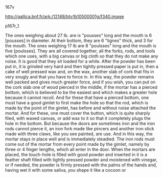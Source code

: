 167v

http://gallica.bnf.fr/ark:/12148/btv1b10500001g/f340.image





p167r_1



The ones weighing about 27 lb. are ix "pousses" long and the mouth is 6 [pousses] in diameter. At their bottom, they are 6 "lignes" thick, and 3 for the mouth. The ones weighing 17 lb are 8 "poulsses" long and the mouth is five [poulsses]. They are all covered together, all the forks, rods, and tools which one uses, with a big canvas or big cloth so that they do not make any noise. It is good that they sit loaded for a while. After the powder has been put in, it is grinded very hard and then tightly pressed paper is put in, then a cake of well pressed wax and, on the wax, another slab of cork that fits in very snugly and that you have to force in. In this way, the powder remains well packed and gives much greater force, and if you wish, you can put on the cork slab one of wood pierced in the middle, if the mortar has a pierced bottom, which is believed to be the easiest and which makes a greater hole because it cannot recoil. And for these that have a pierced bottom, one must have a good gimlet to first make the hole so that the rod, which is made by the point of the gimlet, has before and without noise attached the mortar. And for these, one must cover the button, which is quite sharply filed, with waxed canvas, or add wax to it so that it completely plugs the hole in the bottom. But because the doors are sometimes iron and the iron rods cannot pierce it, an iron fork made like pincers and another iron stick made with three claws, like you see painted, are use. And in this way, the mortar stays in place well and is immediately steadied. The iron rods must come out of the mortar from every point made by the gimlet, namely by three or 4 finger lengths, which all enter in the door. When the mortars are placed, the touch-hole is filled with good powder and inserted in it is a feather shaft filled with tightly pressed powder and moistened with vinegar, or if needed, the powder is firmly pressed with the palms of the hands and, having wet it with some saliva, you shape it like a cocoon or


